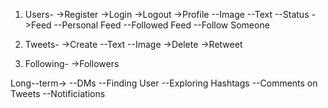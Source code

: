 1. Users-
    ->Register
    ->Login
    ->Logout
    ->Profile
        --Image
        --Text
        --Status
    ->Feed
        --Personal Feed
        --Followed Feed
        --Follow Someone

2. Tweets-
    ->Create
        --Text
        --Image
    ->Delete
    ->Retweet

3. Following-
    ->Followers

Long--term->
    --DMs
    --Finding User
    --Exploring Hashtags
    --Comments on Tweets
    --Notificiations
